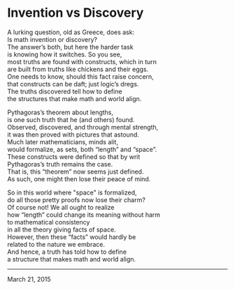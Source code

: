 # Invention vs Discovery

A lurking question, old as Greece, does ask:  
Is math invention or discovery?  
The answer’s both, but here the harder task  
is knowing how it switches. So you see,  
most truths are found with constructs, which in turn  
are built from truths like chickens and their eggs.  
One needs to know, should this fact raise concern,  
that constructs can be daft; just logic’s dregs.  
The truths discovered tell how to define  
the structures that make math and world align.

Pythagoras’s theorem about lengths,  
is one such truth that he (and others) found.  
Observed, discovered, and through mental strength,  
it was then proved with pictures that astound.  
Much later mathematicians, minds alit,  
would formalize, as sets, both “length” and “space”.  
These constructs were defined so that by writ  
Pythagoras’s truth remains the case.  
That is, this “theorem” now seems just defined.  
As such, one might then lose their peace of mind.

So in this world where "space" is formalized,  
do all those pretty proofs now lose their charm?  
Of course not! We all ought to realize  
how “length” could change its meaning without harm  
to mathematical consistency  
in all the theory giving facts of space.  
However, then these “facts” would hardly be  
related to the nature we embrace.  
And hence, a truth has told how to define  
a structure that makes math and world align.

---

March 21, 2015
